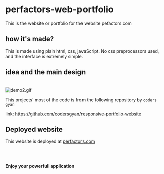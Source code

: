 # perfactors-web-portfolio

This is the website or portfolio for the website pefactors.com

## how it's made?

This is made using plain html, css, javaScript. No css preprocessors used, and the interface is extremely simple.

## idea and the main design

<br>

<img src="./images/demo2.gif" alt="demo2.gif">

This projects' most of the code is from the following repository by `coders gyan`

link: <a href="https://github.com/codersgyan/responsive-portfolio-website">https://github.com/codersgyan/responsive-portfolio-website</a>

## Deployed website

This website is deployed at <a href="https://perfactors.com/">perfactors.com</a>

<br>
<br>

<b>Enjoy your powerfull application</b>
